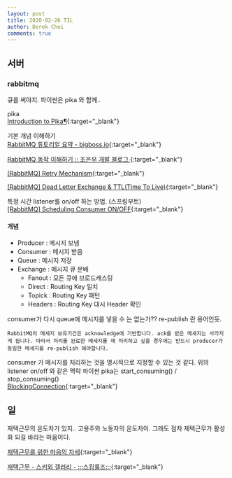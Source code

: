 ```yaml
---
layout: post
title: 2020-02-26 TIL
author: Derek Choi
comments: true
---
```


## 서버

### rabbitmq

큐를 써야지. 파이썬은 pika 와 함께..

pika  
[Introduction to Pika¶](https://pika.readthedocs.io/en/stable/){:target="_blank"}

기본 개념 이해하기  
[RabbitMQ 튜토리얼 요약 - bigboss.io](https://bigboss.io/2019/05/rabbitmq-tutorials-summary/){:target="_blank"}

[RabbitMQ 동작 이해하기 :: 조은우 개발 블로그 ](https://jonnung.dev/rabbitmq/2019/02/06/about-amqp-implementtation-of-rabbitmq/){:target="_blank"}

[\[RabbitMQ\] Retry Mechanism](https://velog.io/@minholee_93/RabbitMQ-Retry-Mechanism-nik4tel6hs){:target="_blank"}

[\[RabbitMQ\] Dead Letter Exchange & TTL(Time To Live)](https://velog.io/@minholee_93/RabbitMQ-Dead-Letter-Exchange-TTLTime-To-Live){:target="_blank"}

특정 시간 listener를 on/off 하는 방법. (스프링부트)  
[\[RabbitMQ\] Scheduling Consumer ON/OFF](https://velog.io/@minholee_93/RabbitMQ-Scheduling-Consumer-ykk4w7yzx3){:target="_blank"}

#### 개념
- Producer : 메시지 보냄
- Consumer : 메시지 받음
- Queue : 메시지 저장
- Exchange : 메시지 큐 분배
	- Fanout : 모든 큐에 브로드캐스팅
	- Direct : Routing Key 일치
	- Topick : Routing Key 패턴
	- Headers : Routing Key 대시 Header 확인



consumer가 다시 queue에 메시지를 넣을 수 는 없는가?? re-publish 란 용어인듯.
```
RabbitMQ의 메세지 보유기간은 acknowledge에 기반합니다. ack를 받은 메세지는 사라지게 됩니다. 따라서 처리를 완료한 메세지를 재 처리하고 싶을 경우에는 반드시 producer가 동일한 메세지를 re-publish 해야합니다.
```


consumer 가 메시지를 처리하는 것을 명시적으로 지정할 수 있는 것 같다. 위의 listener on/off 와 같은 맥락
파이썬 pika는 start_consuming() / stop_consuming()  
[BlockingConnection](https://pika.readthedocs.io/en/stable/modules/adapters/blocking.html#pika.adapters.blocking_connection.BlockingChannel.stop_consuming){:target="_blank"}



## 일

재택근무의 온도차가 있지.. 고용주와 노동자의 온도차이. 그래도 점차 재택근무가 활성화 되길 바라는 마음이다.  

[재택근무를 위한 마음의 자세](https://brunch.co.kr/@ioojoo/61){:target="_blank"}

[재택근무 - 스키외 갤러리 - :::스킹룰즈:::](http://skiingrulez.com/?document_srl=246266&mid=noneski&fbclid=IwAR3NQX8qOYH560jFuAhIJmmVbI0f-Wzcokq0vXTONLGGAxPGnrdIkw9xmA4){:target="_blank"}
